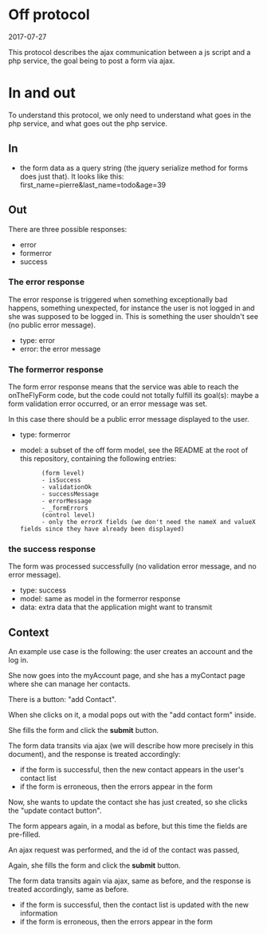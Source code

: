 Off protocol
=================
2017-07-27




This protocol describes the ajax communication between a js script and a php service,
the goal being to post a form via ajax.




In and out
==================

To understand this protocol, we only need to understand what goes in the php service, and what goes out the php service.



In
------

- the form data as a query string (the jquery serialize method for forms does just that).
            It looks like this:
                first_name=pierre&last_name=todo&age=39

Out
--------

There are three possible responses: 

- error
- formerror
- success



### The error response

The error response is triggered when something exceptionally bad happens, something unexpected, for instance the
user is not logged in and she was supposed to be logged in.
This is something the user shouldn't see (no public error message).


- type: error
- error: the error message


### The formerror response

The form error response means that the service was able to reach the onTheFlyForm code,
but the code could not totally fulfill its goal(s): maybe a form validation error occurred, or 
an error message was set.

In this case there should be a public error message displayed to the user.

 
- type: formerror
- model:  a subset of the off form model, see the README at the root of this repository,
            containing the following entries:
            
            (form level)
            - isSuccess
            - validationOk
            - successMessage
            - errorMessage
            - _formErrors
            (control level)
            - only the errorX fields (we don't need the nameX and valueX fields since they have already been displayed)
            
            

### the success response
       

The form was processed successfully (no validation error message, and no error message).

- type: success
- model: same as model in the formerror response
- data: extra data that the application might want to transmit






Context
----------
An example use case is the following: the user creates an account and the log in.

She now goes into the myAccount page, and she has a myContact page where she can manage her contacts.

There is a button: "add Contact".

When she clicks on it, a modal pops out with the "add contact form" inside.

She fills the form and click the **submit** button.

The form data transits via ajax (we will describe how more precisely in this document), and the response
is treated accordingly:

- if the form is successful, then the new contact appears in the user's contact list
- if the form is erroneous, then the errors appear in the form


Now, she wants to update the contact she has just created, so she clicks the "update contact button".

The form appears again, in a modal as before, but this time the fields are pre-filled.

An ajax request was performed, and the id of the contact was passed,

Again, she fills the form and click the **submit** button.

The form data transits again via ajax, same as before, and the response is treated accordingly, same as before.

- if the form is successful, then the contact list is updated with the new information
- if the form is erroneous, then the errors appear in the form

 

